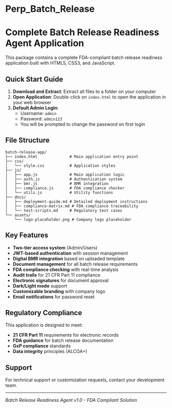 # Perp_Batch_Release
# Complete Batch Release Readiness Agent Application

This package contains a complete FDA-compliant batch release readiness application built with HTML5, CSS3, and JavaScript.

## Quick Start Guide

1. **Download and Extract**: Extract all files to a folder on your computer
2. **Open Application**: Double-click on `index.html` to open the application in your web browser
3. **Default Admin Login**: 
   - Username: `admin`
   - Password: `admin123`
   - You will be prompted to change the password on first login

## File Structure

```
batch-release-app/
├── index.html              # Main application entry point
├── css/
│   └── style.css           # Application styles
├── js/
│   ├── app.js              # Main application logic
│   ├── auth.js             # Authentication system
│   ├── bmr.js              # BMR integration
│   ├── compliance.js       # FDA compliance checker
│   └── utils.js            # Utility functions
├── docs/
│   ├── deployment-guide.md # Detailed deployment instructions
│   ├── compliance-matrix.md # FDA compliance traceability
│   └── test-scripts.md     # Regulatory test cases
└── assets/
    └── logo-placeholder.png # Company logo placeholder
```

## Key Features

- **Two-tier access system** (Admin/Users)
- **JWT-based authentication** with session management
- **Digital BMR integration** based on uploaded template
- **Document management** for all batch release requirements
- **FDA compliance checking** with real-time analysis
- **Audit trails** for 21 CFR Part 11 compliance
- **Electronic signatures** for document approval
- **Dark/Light mode** support
- **Customizable branding** with company logo
- **Email notifications** for password reset

## Regulatory Compliance

This application is designed to meet:
- **21 CFR Part 11** requirements for electronic records
- **FDA guidance** for batch release documentation
- **GxP compliance** standards
- **Data integrity** principles (ALCOA+)

## Support

For technical support or customization requests, contact your development team.

---
*Batch Release Readiness Agent v1.0 - FDA Compliant Solution*
